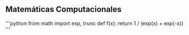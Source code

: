 ## Matemáticas Computacionales

'''python
from math import exp, trunc
def f(x):
    return 1 / (exp(x) + exp(-x))
'''
